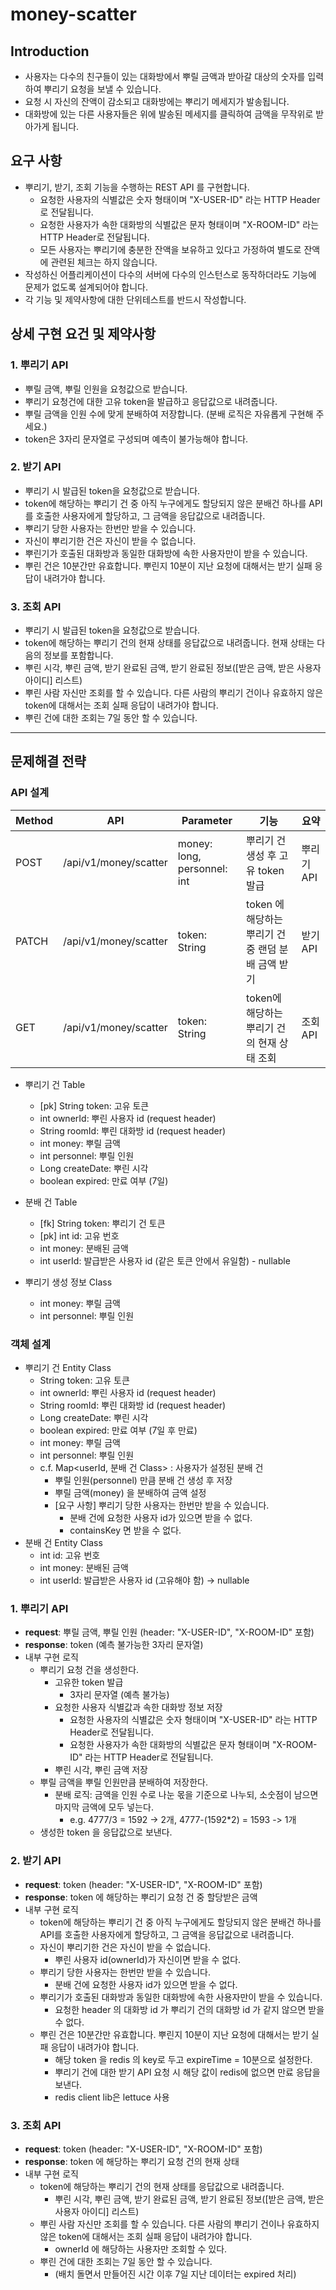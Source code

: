 # money-scatter

## Introduction
- 사용자는 다수의 친구들이 있는 대화방에서 뿌릴 금액과 받아갈 대상의 숫자를 입력하여 뿌리기 요청을 보낼 수 있습니다.
- 요청 시 자신의 잔액이 감소되고 대화방에는 뿌리기 메세지가 발송됩니다.
- 대화방에 있는 다른 사용자들은 위에 발송된 메세지를 클릭하여 금액을 무작위로 받아가게 됩니다.

## 요구 사항
- 뿌리기, 받기, 조회 기능을 수행하는 REST API 를 구현합니다.
    - 요청한 사용자의 식별값은 숫자 형태이며 "X-USER-ID" 라는 HTTP Header로 전달됩니다.
    - 요청한 사용자가 속한 대화방의 식별값은 문자 형태이며 "X-ROOM-ID" 라는 HTTP Header로 전달됩니다.
    - 모든 사용자는 뿌리기에 충분한 잔액을 보유하고 있다고 가정하여 별도로 잔액에 관련된 체크는 하지 않습니다.
- 작성하신 어플리케이션이 다수의 서버에 다수의 인스턴스로 동작하더라도 기능에 문제가 없도록 설계되어야 합니다.
- 각 기능 및 제약사항에 대한 단위테스트를 반드시 작성합니다.
    
## 상세 구현 요건 및 제약사항 
### 1. 뿌리기 API
- 뿌릴 금액, 뿌릴 인원을 요청값으로 받습니다.
- 뿌리기 요청건에 대한 고유 token을 발급하고 응답값으로 내려줍니다.
- 뿌릴 금액을 인원 수에 맞게 분배하여 저장합니다. (분배 로직은 자유롭게 구현해 주세요.)
- token은 3자리 문자열로 구성되며 예측이 불가능해야 합니다. 

### 2. 받기 API
- 뿌리기 시 발급된 token을 요청값으로 받습니다.
- token에 해당하는 뿌리기 건 중 아직 누구에게도 할당되지 않은 분배건 하나를 API를 호출한 사용자에게 할당하고, 그 금액을 응답값으로 내려줍니다.
- 뿌리기 당한 사용자는 한번만 받을 수 있습니다.
- 자신이 뿌리기한 건은 자신이 받을 수 없습니다.
- 뿌린기가 호출된 대화방과 동일한 대화방에 속한 사용자만이 받을 수 있습니다.
- 뿌린 건은 10분간만 유효합니다. 뿌린지 10분이 지난 요청에 대해서는 받기 실패 응답이 내려가야 합니다. 

### 3. 조회 API
- 뿌리기 시 발급된 token을 요청값으로 받습니다.
- token에 해당하는 뿌리기 건의 현재 상태를 응답값으로 내려줍니다. 현재 상태는 다음의 정보를 포함합니다.
- 뿌린 시각, 뿌린 금액, 받기 완료된 금액, 받기 완료된 정보([받은 금액, 받은 사용자 아이디] 리스트)
- 뿌린 사람 자신만 조회를 할 수 있습니다. 다른 사람의 뿌리기 건이나 유효하지 않은 token에 대해서는 조회 실패 응답이 내려가야 합니다.
- 뿌린 건에 대한 조회는 7일 동안 할 수 있습니다.

--- 

## 문제해결 전략
### API 설계
| Method | API | Parameter | 기능 | 요약 |
|--|--|--|--|--|
| POST | /api/v1/money/scatter | money: long, personnel: int | 뿌리기 건 생성 후 고유 token 발급 | 뿌리기 API |
| PATCH | /api/v1/money/scatter | token: String | token 에 해당하는 뿌리기 건 중 랜덤 분배 금액 받기 | 받기 API |
| GET | /api/v1/money/scatter | token: String | token에 해당하는 뿌리기 건의 현재 상태 조회 | 조회 API |

- 뿌리기 건 Table
    - [pk] String token: 고유 토큰
    - int ownerId: 뿌린 사용자 id (request header)
    - String roomId: 뿌린 대화방 id (request header)
    - int money: 뿌릴 금액 
    - int personnel: 뿌릴 인원 
    - Long createDate: 뿌린 시각
    - boolean expired: 만료 여부 (7일)
- 분배 건 Table
    - [fk] String token: 뿌리기 건 토큰 
    - [pk] int id: 고유 번호
    - int money: 분배된 금액 
    - int userId: 발급받은 사용자 id (같은 토큰 안에서 유일함) - nullable
    
- 뿌리기 생성 정보 Class 
    - int money: 뿌릴 금액 
    - int personnel: 뿌릴 인원 
    
### 객체 설계
- 뿌리기 건 Entity Class
    - String token: 고유 토큰
    - int ownerId: 뿌린 사용자 id (request header)
    - String roomId: 뿌린 대화방 id (request header)
    - Long createDate: 뿌린 시각
    - boolean expired: 만료 여부 (7일 후 만료)
    - int money: 뿌릴 금액 
    - int personnel: 뿌릴 인원 
    - c.f. Map<userId, 분배 건 Class> : 사용자가 설정된 분배 건 
        - 뿌릴 인원(personnel) 만큼 분배 건 생성 후 저장 
        - 뿌릴 금액(money) 을 분배하여 금액 설정
        - [요구 사항] 뿌리기 당한 사용자는 한번만 받을 수 있습니다.
            - 분배 건에 요청한 사용자 id가 있으면 받을 수 없다.
            - containsKey 면 받을 수 없다. 
- 분배 건 Entity Class
    - int id: 고유 번호
    - int money: 분배된 금액 
    - int userId: 발급받은 사용자 id (고유해야 함) -> nullable 
        
### 1. 뿌리기 API
- **request**: 뿌릴 금액, 뿌릴 인원 (header: "X-USER-ID", "X-ROOM-ID" 포함)
- **response**: token (예측 불가능한 3자리 문자열)
- 내부 구현 로직
    - 뿌리기 요청 건을 생성한다.
        - 고유한 token 발급 
            - 3자리 문자열 (예측 불가능)
        - 요청한 사용자 식별값과 속한 대화방 정보 저장
            - 요청한 사용자의 식별값은 숫자 형태이며 "X-USER-ID" 라는 HTTP Header로 전달됩니다.
            - 요청한 사용자가 속한 대화방의 식별값은 문자 형태이며 "X-ROOM-ID" 라는 HTTP Header로 전달됩니다.
        - 뿌린 시각, 뿌린 금액 저장 
    - 뿌릴 금액을 뿌릴 인원만큼 분배하여 저장한다. 
        - 분배 로직: 금액을 인원 수로 나눈 몫을 기준으로 나누되, 소숫점이 남으면 마지막 금액에 모두 넣는다. 
            - e.g. 4777/3 = 1592 -> 2개, 4777-(1592*2) = 1593 -> 1개 
    - 생성한 token 을 응답값으로 보낸다.

### 2. 받기 API
- **request**: token (header: "X-USER-ID", "X-ROOM-ID" 포함) 
- **response**: token 에 해당하는 뿌리기 요청 건 중 할당받은 금액 
- 내부 구현 로직
    - token에 해당하는 뿌리기 건 중 아직 누구에게도 할당되지 않은 분배건 하나를 API를 호출한 사용자에게 할당하고, 그 금액을 응답값으로 내려줍니다.
    - 자신이 뿌리기한 건은 자신이 받을 수 없습니다.
        - 뿌린 사용자 id(ownerId)가 자신이면 받을 수 없다.
    - 뿌리기 당한 사용자는 한번만 받을 수 있습니다.
        - 분배 건에 요청한 사용자 id가 있으면 받을 수 없다.
    - 뿌리기가 호출된 대화방과 동일한 대화방에 속한 사용자만이 받을 수 있습니다.
        - 요청한 header 의 대화방 id 가 뿌리기 건의 대화방 id 가 같지 않으면 받을 수 없다.
    - 뿌린 건은 10분간만 유효합니다. 뿌린지 10분이 지난 요청에 대해서는 받기 실패 응답이 내려가야 합니다. 
        - 해당 token 을 redis 의 key로 두고 expireTime = 10분으로 설정한다.
        - 뿌리기 건에 대한 받기 API 요청 시 해당 값이 redis에 없으면 만료 응답을 보낸다. 
        - redis client lib은 lettuce 사용 

### 3. 조회 API
- **request**: token (header: "X-USER-ID", "X-ROOM-ID" 포함) 
- **response**: token 에 해당하는 뿌리기 요청 건의 현재 상태 
- 내부 구현 로직
    - token에 해당하는 뿌리기 건의 현재 상태를 응답값으로 내려줍니다. 
        - 뿌린 시각, 뿌린 금액, 받기 완료된 금액, 받기 완료된 정보([받은 금액, 받은 사용자 아이디] 리스트)
    - 뿌린 사람 자신만 조회를 할 수 있습니다. 다른 사람의 뿌리기 건이나 유효하지 않은 token에 대해서는 조회 실패 응답이 내려가야 합니다.
        - ownerId 에 해당하는 사용자만 조회할 수 있다. 
    - 뿌린 건에 대한 조회는 7일 동안 할 수 있습니다.
        - (배치 돌면서 만들어진 시간 이후 7일 지난 데이터는 expired 처리)
